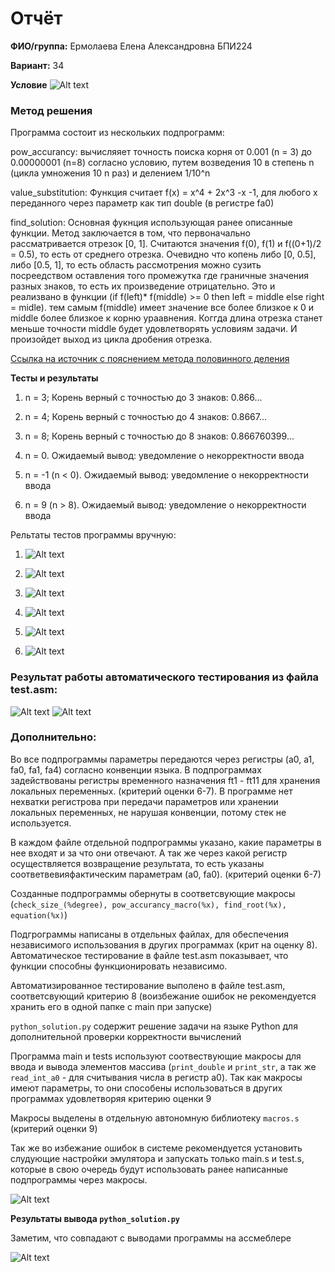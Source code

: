 

# Отчёт

__ФИО/группа:__ Ермолаева Елена Александровна БПИ224

__Вариант:__ 34

__Условие__
![Alt text](\images/image.png)

### Метод решения
Программа состоит из нескольких подпрограмм:

pow_accurancy: вычисляяет точность поиска корня от 0.001 (n = 3) до 0.00000001 (n=8) согласно условию, путем возведения 10 в степень n (цикла умножения 10 n раз) и делением 1/10^n

value_substitution: Функция считает f(x) = x^4 + 2x^3 -x -1, для любого x переданного через параметр как тип double (в регистре fa0)

find_solution: Основная фукнция использующая ранее описанные функции. Метод заключается в том, что первоначально рассматривается отрезок
[0, 1]. Считаются значения f(0), f(1) и f((0+1)/2 = 0.5), то есть от среднего отрезка. Очевидно что копень либо [0, 0.5], либо [0.5, 1], то есть область рассмотрения можно сузить посреедством оставления того промежутка где граничные значения разных знаков, то есть их произведение отрицательно. Это и реализвано в функции (if f(left)* f(middle) >= 0 then left = middle else right = midle). тем самым f(middle) имеет значение все более близкое к 0 и middle более близкое к корню ураавнения. Коггда длина отрезка станет меньше точности middle будет удовлетворять условиям задачи. И произойдет выход из цикла дробения отрезка.  


[Ссылка на источник с пояснением метода половинного деления](https://elib.belstu.by/handle/123456789/33282#:~:text=%D0%9C%D0%B5%D1%82%D0%BE%D0%B4%20%D0%BF%D0%BE%D0%BB%D0%BE%D0%B2%D0%B8%D0%BD%D0%BD%D0%BE%D0%B3%D0%BE%20%D0%B4%D0%B5%D0%BB%D0%B5%D0%BD%D0%B8%D1%8F%20%D1%81%D0%BE%D1%81%D1%82%D0%BE%D0%B8%D1%82%20%D0%B2,%D0%BD%D0%B5%20%D1%81%D1%82%D0%B0%D0%BD%D0%B5%D1%82%20%D0%BC%D0%B5%D0%BD%D1%8C%D1%88%D0%B5%20%D0%B7%D0%B0%D0%B4%D0%B0%D0%BD%D0%BD%D0%BE%D0%B9%20%D1%82%D0%BE%D1%87%D0%BD%D0%BE%D1%81%D1%82%D0%B8.)

__Тесты и результаты__

1. n = 3; Корень верный с точностью до 3 знаков: 0.866...

2. n = 4; Корень верный с точностью до 4 знаков: 0.8667...

3. n = 8; Корень верный с точностью до 8 знаков: 0.866760399...

4. n = 0. Ожидаемый вывод: уведомление о некорректности ввода

5. n = -1 (n < 0). Ожидаемый вывод: уведомление о некорректности ввода

6. n = 9 (n > 8). Ожидаемый вывод: уведомление о некорректности ввода
   
Рельтаты тестов программы вручную:   

1.  ![Alt text](images/image-3.png)
 
2. ![Alt text](images/image-4.png)

3. ![Alt text](images/image-5.png)

4.  ![Alt text](images/image-6.png)

5. ![Alt text](images/image-7.png)

6. ![Alt text](images/image-8.png)

### Результат работы автоматического тестирования из файла test.asm:

![Alt text](images/image-1.png)
![Alt text](images/image-2.png)

### Дополнительно:

Во все подпрограммы параметры передаются через регистры (a0, a1, fa0, fa1, fa4) согласно конвенции языка. В подпрограммах задействованы регистры временного назначения ft1 - ft11 для хранения локальных переменных. (критерий оценки 6-7). В программе нет нехватки регистрова при передачи параметров или хранении локальных переменных, не нарушая конвенции, потому стек не используется.

В каждом файле отдельной подпрограммы указано, какие параметры в нее входят и за что они отвечают. А так же через какой регистр осуществляется возвращение результата, то есть указаны соответвевияфактическим параметрам (a0, fa0). (критерий оценки 6-7)

Созданные подпрограммы обернуты в соответсвующие макросы (`check_size_(%degree), pow_accurancy_macro(%x), find_root(%x), equation(%x)`)

Подгрограммы написаны в отдельных файлах, для обеспечения независимого использования в других программах (крит на оценку 8). Автоматическое тестирование в файле test.asm показывает, что функции способны функционировать независимо.

Автоматизированное тестирование выполено в файле test.asm, соответсвующий критерию 8 (воизбежание ошибок не рекомендуется хранить его в одной папке с main при запуске)

`python_solution.py` содержит решение задачи на языке Python для дополнительной проверки корректности вычислений

Программа main и tests используют соотвествующие макросы для ввода и вывода элементов массива (`print_double` и `print_str`, а так же `read_int_a0` - для считывания числа в регистр a0). Так как макросы имеют параметры, то они способены использоваться в других программах удовлетворяя критерию оценки 9

Макросы выделены в отдельную автономную библиотеку `macros.s` (критерий оценки 9)


Так же во избежание ошибок в системе рекомендуется установить слудующие настройки эмулятора и запускать только main.s и test.s, которые в свою очередь будут использовать ранее написанные подпрограммы через макросы.

![Alt text](images/image-9.png)

__Результаты вывода `python_solution.py`__

Заметим, что совпадают с выводами программы на ассмеблере 

![Alt text](images/image-10.png)





